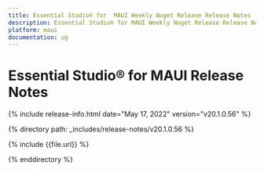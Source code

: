 ```yaml
---
title: Essential Studio® for  MAUI Weekly Nuget Release Release Notes  
description: Essential Studio® for MAUI Weekly Nuget Release Release Notes  
platform: maui
documentation: ug
---
```


# Essential Studio® for  MAUI  Release Notes  

{% include release-info.html date="May 17, 2022"  version="v20.1.0.56" %} 

{% directory path: _includes/release-notes/v20.1.0.56 %}

{% include {{file.url}} %}

{% enddirectory %}